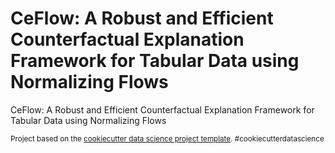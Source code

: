 CeFlow: A Robust and Efficient Counterfactual Explanation Framework for Tabular Data using Normalizing Flows
==============================

CeFlow: A Robust and Efficient Counterfactual Explanation Framework for Tabular Data using Normalizing Flows

<p><small>Project based on the <a target="_blank" href="https://drivendata.github.io/cookiecutter-data-science/">cookiecutter data science project template</a>. #cookiecutterdatascience</small></p>
